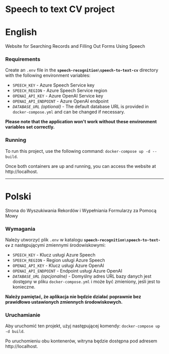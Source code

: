 # Speech to text CV project

# English

Website for Searching Records and Filling Out Forms Using Speech

### Requirements

Create an `.env` file in the **`speech-recognition\speech-to-text-cv`** directory with the following environment variables:

- `SPEECH_KEY` - Azure Speech Service key
- `SPEECH_REGION` - Azure Speech Service region
- `OPENAI_API_KEY` - Azure OpenAI Service key
- `OPENAI_API_ENDPOINT` - Azure OpenAI endpoint
- _`DATABASE_URL` (optional)_ - The default database URL is provided in `docker-compose.yml` and can be changed if necessary.

**Please note that the application won't work without these environment variables set correctly.**

### Running

To run this project, use the following command: `docker-compose up -d --build`.

Once both containers are up and running, you can access the website at http://localhost.

---

# Polski

Strona do Wyszukiwania Rekordów i Wypełniania Formularzy za Pomocą Mowy

### Wymagania

Należy utworzyć plik `.env` w katalogu **`speech-recognition\speech-to-text-cv`** z następującymi zmiennymi środowiskowymi:

- `SPEECH_KEY` - Klucz usługi Azure Speech
- `SPEECH_REGION` - Region usługi Azure Speech
- `OPENAI_API_KEY` - Klucz usługi Azure OpenAI
- `OPENAI_API_ENDPOINT` - Endpoint usługi Azure OpenAI
- _`DATABASE_URL` (opcjonalne)_ - Domyślny adres URL bazy danych jest dostępny w pliku `docker-compose.yml` i może być zmieniony, jeśli jest to konieczne.

**Należy pamiętać, że aplikacja nie będzie działać poprawnie bez prawidłowo ustawionych zmiennych środowiskowych.**

### Uruchamianie

Aby uruchomić ten projekt, użyj następującej komendy: `docker-compose up -d build`.

Po uruchomieniu obu kontenerów, witryna będzie dostępna pod adresem http://localhost.
